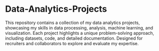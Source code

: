 # Data-Analytics-Projects
This repository contains a collection of my data analytics projects, showcasing my skills in data processing, analysis, machine learning, and visualization. Each project highlights a unique problem-solving approach, including datasets, code, and detailed documentation. Designed for recruiters and collaborators to explore and evaluate my expertise.
